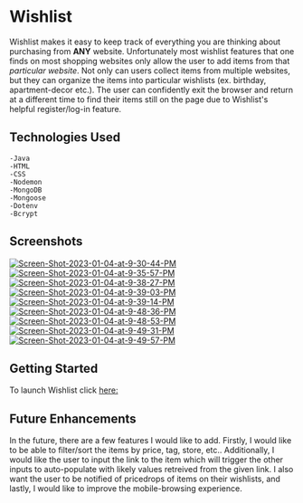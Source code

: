 # Wishlist

Wishlist makes it easy to keep track of everything you are thinking about purchasing from **ANY** website. Unfortunately most wishlist features that one finds on most shopping websites only allow the user to add items from that *particular website*. Not only can users collect items from multiple websites, but they can organize the items into particular wishlists (ex. birthday, apartment-decor etc.). The user can confidently exit the browser and return at a different time to find their items still on the page due to Wishlist's helpful register/log-in feature. 


## Technologies Used 

    -Java
    -HTML
    -CSS
    -Nodemon
    -MongoDB
    -Mongoose
    -Dotenv
    -Bcrypt


## Screenshots

<a href="https://ibb.co/4VPPCMj"><img src="https://i.ibb.co/TgmmJRH/Screen-Shot-2023-01-04-at-9-30-44-PM.png" alt="Screen-Shot-2023-01-04-at-9-30-44-PM" border="0"></a>
<a href="https://ibb.co/sm6Tgym"><img src="https://i.ibb.co/HFxcKnF/Screen-Shot-2023-01-04-at-9-35-57-PM.png" alt="Screen-Shot-2023-01-04-at-9-35-57-PM" border="0"></a>
<a href="https://ibb.co/XbTRT06"><img src="https://i.ibb.co/s2rYrxc/Screen-Shot-2023-01-04-at-9-38-27-PM.png" alt="Screen-Shot-2023-01-04-at-9-38-27-PM" border="0"></a>
<a href="https://ibb.co/TTrxtvr"><img src="https://i.ibb.co/FWnLzxn/Screen-Shot-2023-01-04-at-9-39-03-PM.png" alt="Screen-Shot-2023-01-04-at-9-39-03-PM" border="0"></a>
<a href="https://ibb.co/JxTKq42"><img src="https://i.ibb.co/B4JtGxj/Screen-Shot-2023-01-04-at-9-39-14-PM.png" alt="Screen-Shot-2023-01-04-at-9-39-14-PM" border="0"></a>
<a href="https://ibb.co/bX7MTqB"><img src="https://i.ibb.co/1Tbt1hq/Screen-Shot-2023-01-04-at-9-48-36-PM.png" alt="Screen-Shot-2023-01-04-at-9-48-36-PM" border="0"></a>
<a href="https://ibb.co/HBkc0Fd"><img src="https://i.ibb.co/xXRnyCH/Screen-Shot-2023-01-04-at-9-48-53-PM.png" alt="Screen-Shot-2023-01-04-at-9-48-53-PM" border="0"></a>
<a href="https://ibb.co/LZXPBZH"><img src="https://i.ibb.co/BC5PvCF/Screen-Shot-2023-01-04-at-9-49-31-PM.png" alt="Screen-Shot-2023-01-04-at-9-49-31-PM" border="0"></a>
<a href="https://ibb.co/jg5XmgP"><img src="https://i.ibb.co/hDMzbDJ/Screen-Shot-2023-01-04-at-9-49-57-PM.png" alt="Screen-Shot-2023-01-04-at-9-49-57-PM" border="0"></a>

## Getting Started

To launch Wishlist click [here:](https://reinys-wish.herokuapp.com/)


## Future Enhancements 

In the future, there are a few features I would like to add. Firstly, I would like to be able to filter/sort the items by price, tag, store, etc.. Additionally, I would like the user to input the link to the item which will trigger the other inputs to auto-populate with likely values retreived from the given link. I also want the user to be notified of pricedrops of items on their wishlists, and lastly, I would like to improve the mobile-browsing experience. 




